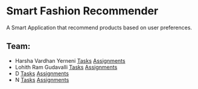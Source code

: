 # Smart Fashion Recommender
A Smart Application that recommend products based on user preferences.
## Team:
- Harsha Vardhan Yerneni [Tasks](https://github.com/)    [Assignments](https://github.com/IBM-EPBL/IBM-Project-39004-1660388637/tree/main/assignments/Harsha)
- Lohith Ram Gudavalli [Tasks](https://github.com/)    [Assignments](https://github.com/IBM-EPBL/IBM-Project-39004-1660388637/tree/main/assignments)
- D [Tasks](https://github.com/)    [Assignments](https://github.com/)
- N [Tasks](https://github.com/)    [Assignments](https://github.com/)

 

